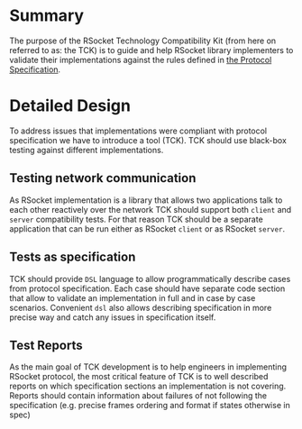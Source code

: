 # Summary

The purpose of the RSocket Technology Compatibility Kit (from here on referred to as: the TCK) is to guide and help RSocket library implementers to validate their implementations against the rules defined in [the Protocol Specification](https://github.com/rsocket/rsocket).


# Detailed Design

To address issues that implementations were compliant with protocol 
specification we have to introduce a tool (TCK). TCK should use black-box 
testing against different implementations.

## Testing network communication

As RSocket implementation is a library that allows two applications talk to each
other reactively over the network TCK should support both `client` and `server`
compatibility tests. For that reason TCK should be a separate application that
can be run either as RSocket `client` or as RSocket `server`.

## Tests as specification

TCK should provide `DSL` language to allow programmatically describe cases from
protocol specification. Each case should have separate code section that allow
to validate an implementation in full and in case by case scenarios. Convenient 
`dsl` also allows describing specification in more precise way and catch any 
issues in specification itself.

## Test Reports

As the main goal of TCK development is to help engineers in implementing RSocket
protocol, the most critical feature of TCK is to well described reports on
which specification sections an implementation is not covering. Reports should
contain information about failures of not following the specification (e.g. 
precise frames ordering and format if states otherwise in spec)
